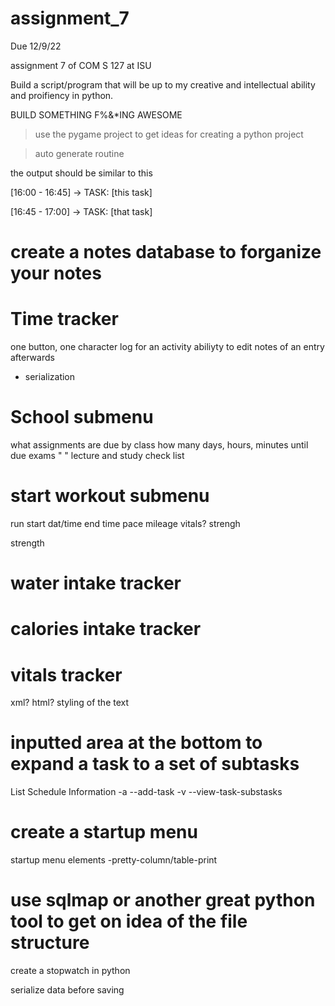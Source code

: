 # assignment_7

Due 12/9/22

assignment 7 of COM S 127 at ISU


Build a script/program that will be up to my creative and intellectual ability and proifiency in python.

BUILD SOMETHING F%&*ING AWESOME


> use the pygame project to get ideas for creating a python project

>auto generate routine

the output should be similar to this

[16:00 - 16:45] -> TASK: [this task]

[16:45 - 17:00] -> TASK: [that task]

# create a notes database to forganize your notes


# Time tracker
one button, one character log for an activity 
abiliyty to edit notes of an entry afterwards
  - serialization




# School submenu
what assignments are due by class how many days, hours, minutes until due
exams " "
lecture and study check list


# start workout submenu
  run
    start dat/time
    end time
      pace
       mileage
       vitals?
       strengh
    

  strength
# water intake tracker

# calories intake tracker

# vitals tracker

 
 
 xml? html?
  styling of the text
  


# inputted area at the bottom to expand a task to a set of subtasks
List Schedule Information
  -a --add-task 
  -v --view-task-substasks 

# create a startup menu
  startup menu elements
  -pretty-column/table-print

# use sqlmap or another great python tool to get on idea of the file structure


create a stopwatch in python

serialize data before saving